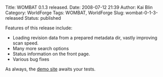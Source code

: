 Title: WOMBAT 0.1.3 released.
Date: 2008-07-12 21:39
Author: Kai Blin
Category: WorldForge
Tags: WOMBAT, WorldForge
Slug: wombat-0-1-3-released
Status: published

Features of this release include:

-   Loading revision data from a prepared metadata dir, vastly improving
    scan speed.
-   Many more search options
-   Status information on the front page.
-   Various bug fixes

As always, the [demo site](http://cookiebox.game-host.org/) awaits your
tests.
